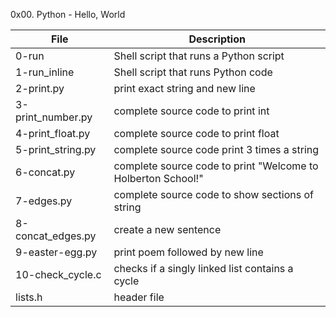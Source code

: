0x00. Python - Hello, World

File | Description
--- | ---
0-run | Shell script that runs a Python script
1-run_inline | Shell script that runs Python code
2-print.py | print exact string and new line
3-print_number.py | complete source code to print int
4-print_float.py | complete source code to print float
5-print_string.py | complete source code print 3 times a string
6-concat.py | complete source code to print "Welcome to Holberton School!"
7-edges.py | complete source code to show sections of string
8-concat_edges.py | create a new sentence
9-easter-egg.py | print poem followed by new line
10-check_cycle.c | checks if a singly linked list contains a cycle
lists.h | header file
